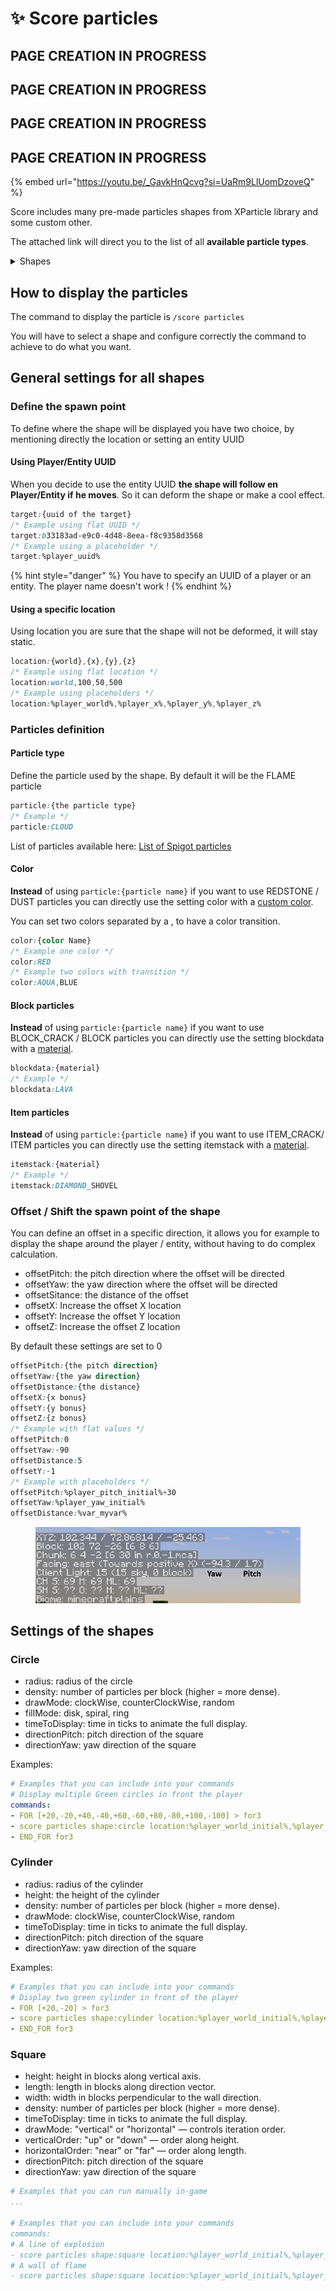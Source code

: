 # ✨    Score particles







## PAGE CREATION IN PROGRESS

## PAGE CREATION IN PROGRESS

## PAGE CREATION IN PROGRESS

## PAGE CREATION IN PROGRESS













{% embed url="https://youtu.be/_GavkHnQcvg?si=UaRm9LlUomDzoveQ" %}

Score includes many pre-made particles shapes from XParticle library and some custom other.&#x20;

The attached link will direct you to the list of all **available particle types**.

<details>

<summary>Shapes</summary>

* &#x20;atom&#x20;
* &#x20;atomic&#x20;
* blackSun&#x20;
* blackhole&#x20;
* cage&#x20;
* chaoticDoublePendulum&#x20;
* circle&#x20;
* circularBeam&#x20;
* cone&#x20;
* crescent&#x20;
* cube&#x20;
* cylinder&#x20;
* diamond&#x20;
* dna&#x20;
* dnaReplication&#x20;
* ellipse&#x20;
* explosionWave&#x20;
* eye&#x20;
* filledCircle&#x20;
* filledCube&#x20;
* flower&#x20;
* guard&#x20;
* heart&#x20;
* helix&#x20;
* hypercube&#x20;
* illuminati&#x20;
* infinity&#x20;
* julia&#x20;
* magicCircles&#x20;
* mandelbrot&#x20;
* meguminExplosion&#x20;
* moveRotatingAround&#x20;
* polygon&#x20;
* rainbow&#x20;
* rectangle&#x20;
* ring&#x20;
* sphere&#x20;
* spikeSphere&#x20;
* spread&#x20;
* star&#x20;
* structuredCube&#x20;
* tesseract&#x20;
* vortex&#x20;
* waveFunction

</details>

## How to display the particles

The command to display the particle is `/score particles`

You will have to select a shape and configure correctly the command to achieve to do what you want.



## General settings for all shapes

### Define the spawn point

To define where the shape will be displayed you have two choice, by mentioning directly the location or setting an entity UUID&#x20;

#### Using Player/Entity UUID

When you decide to use the entity UUID **the shape will follow en Player/Entity if he moves**. So it can deform the shape or make a cool effect.

```css
target:{uuid of the target}
/* Example using flat UUID */
target:b33183ad-e9c0-4d48-8eea-f8c9358d3568
/* Example using a placeholder */
target:%player_uuid%
```

{% hint style="danger" %}
You have to specify an UUID of a player or an entity. The player name doesn't work !
{% endhint %}

#### Using a specific location

Using location you are sure that the shape will not be deformed, it will stay static.

```css
location:{world},{x},{y},{z}
/* Example using flat location */
location:world,100,50,500
/* Example using placeholders */
location:%player_world%,%player_x%,%player_y%,%player_z%
```



### Particles definition

#### Particle type

Define the particle used by the shape. By default it will be the FLAME particle

```css
particle:{the particle type}
/* Example */
particle:CLOUD
```

List of particles available here: [List of Spigot particles ](https://hub.spigotmc.org/javadocs/bukkit/org/bukkit/Particle.html)

#### Color

**Instead** of using `particle:{particle name}`  if you want to use REDSTONE / DUST particles you can directly use the setting color with a [custom color](https://hub.spigotmc.org/javadocs/bukkit/org/bukkit/Color.html).

You can set two colors separated by a , to have a color transition.

```css
color:{color Name}
/* Example one color */
color:RED
/* Example two colors with transition */
color:AQUA,BLUE
```

#### Block particles

**Instead** of using `particle:{particle name}`  if you want to use BLOCK\_CRACK / BLOCK particles you can directly use the setting blockdata with a [material](https://hub.spigotmc.org/javadocs/bukkit/org/bukkit/Material.html).

```css
blockdata:{material}
/* Example */
blockdata:LAVA
```

#### Item particles

**Instead** of using `particle:{particle name}`  if you want to use ITEM\_CRACK/ ITEM particles you can directly use the setting itemstack with a [material](https://hub.spigotmc.org/javadocs/bukkit/org/bukkit/Material.html).

```css
itemstack:{material}
/* Example */
itemstack:DIAMOND_SHOVEL
```

### Offset / Shift the spawn point of the shape&#x20;

You can define an offset in a specific direction, it allows you for example to display the shape around the player / entity, without having to do complex calculation.

* offsetPitch: the pitch direction where the offset will be directed
* offsetYaw: the yaw direction where the offset will be directed
* offsetSitance: the distance of the offset
* offsetX: Increase the offset X location
* offsetY: Increase the offset Y location
* offsetZ: Increase the offset Z location

By default these settings are set to 0

```css
offsetPitch:{the pitch direction}
offsetYaw:{the yaw direction}
offsetDistance:{the distance}
offsetX:{x bonus}
offsetY:{y bonus}
offsetZ:{z bonus}
/* Example with flat values */
offsetPitch:0
offsetYaw:-90
offsetDistance:5
offsetY:-1
/* Example with placeholders */
offsetPitch:%player_pitch_initial%+30
offsetYaw:%player_yaw_initial%
offsetDistance:%var_myvar%
```

<figure><img src="../.gitbook/assets/image.png" alt=""><figcaption></figcaption></figure>

## Settings of the shapes

### Circle

* radius: radius of the circle
* density: number of particles per block (higher = more dense).
* drawMode: clockWise, counterClockWise, random
* fillMode: disk, spiral, ring
* timeToDisplay: time in ticks to animate the full display.
* directionPitch: pitch direction of the square
* directionYaw: yaw direction of the square

Examples:

```yaml
# Examples that you can include into your commands
# Display multiple Green circles in front the player
commands:
- FOR [+20,-20,+40,-40,+60,-60,+80,-80,+100,-100] > for3
- score particles shape:circle location:%player_world_initial%,%player_x_initial%,%player_y_initial%,%player_z_initial% color:GREEN,WHITE radius:3 density:100 timeToDisplay:10 drawMode:clockwise offsetDistance:8 offsetPitch:0 offsetYaw:%player_yaw_initial%%for3%  directionYaw:%player_yaw_initial%%for3% fillMode:disk directionPitch:-90 offsetY:-1
- END_FOR for3
```

### Cylinder

* radius: radius of the cylinder
* height: the height of the cylinder
* density: number of particles per block (higher = more dense).
* drawMode: clockWise, counterClockWise, random
* timeToDisplay: time in ticks to animate the full display.
* directionPitch: pitch direction of the square
* directionYaw: yaw direction of the square

Examples:

```yaml
# Examples that you can include into your commands
# Display two green cylinder in front of the player
- FOR [+20,-20] > for3
- score particles shape:cylinder location:%player_world_initial%,%player_x_initial%,%player_y_initial%,%player_z_initial% color:GREEN,WHITE radius:1 density:100 timeToDisplay:5 drawMode:clockwise offsetDistance:8 offsetPitch:0 offsetYaw:%player_yaw_initial%%for3%  directionYaw:%player_yaw_initial%%for3% directionPitch:-90 offsetY:-1 height:3
- END_FOR for3
```

### Square

* height: height in blocks along vertical axis.
* length: length in blocks along direction vector.
* width: width in blocks perpendicular to the wall direction.
* density: number of particles per block (higher = more dense).
* timeToDisplay: time in ticks to animate the full display.
* drawMode: "vertical" or "horizontal" — controls iteration order.
* verticalOrder: "up" or "down" — order along height.
* horizontalOrder: "near" or "far" — order along length.
* directionPitch: pitch direction of the square
* directionYaw: yaw direction of the square

```yaml
# Examples that you can run manually in-game
...

# Examples that you can include into your commands
commands:
# A line of explosion
- score particles shape:square location:%player_world_initial%,%player_x_initial%,%player_y_initial%,%player_z_initial% particle:EXPLOSION height:1 length:30 timeToDisplay:20 density:1 directionYaw:%player_yaw_initial% directionPitch:%player_pitch_initial% verticalOrder:up horizontalOrder:near offsetY:-1
# A wall of flame
- score particles shape:square location:%player_world_initial%,%player_x_initial%,%player_y_initial%,%player_z_initial% particle:FLAME height:3.5 length:30 timeToDisplay:5 density:3 directionYaw:%player_yaw_initial% directionPitch:%player_pitch_initial% verticalOrder:up horizontalOrder:near
```



